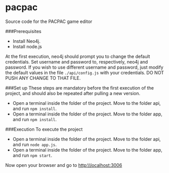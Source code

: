# pacpac
Source code for the PACPAC game editor

###Prerequisites
- Install Neo4j. 
- Install node.js

At the first execution, neo4j should prompt you to change the default credentials.
Set username and password to, respectively, neo4j and password. If you wish to use
different username and password, just modify the default values in the file
``./api/config.js`` with your credentials. DO NOT PUSH ANY CHANGE TO THAT FILE.

###Set up
These steps are mandatory before the first execution of the project, and should also be repeated
after pulling a new version.
- Open a terminal inside the folder of the project. Move to the folder api, and run
``npm install``.
- Open a terminal inside the folder of the project. Move to the folder app, and run
``npm install``.

###Execution
To execute the project
- Open a terminal inside the folder of the project. Move to the folder api, and run
``node app.js``.
- Open a terminal inside the folder of the project. Move to the folder app, and run
``npm start``.

Now open your browser and go to <http:\\localhost:3006>